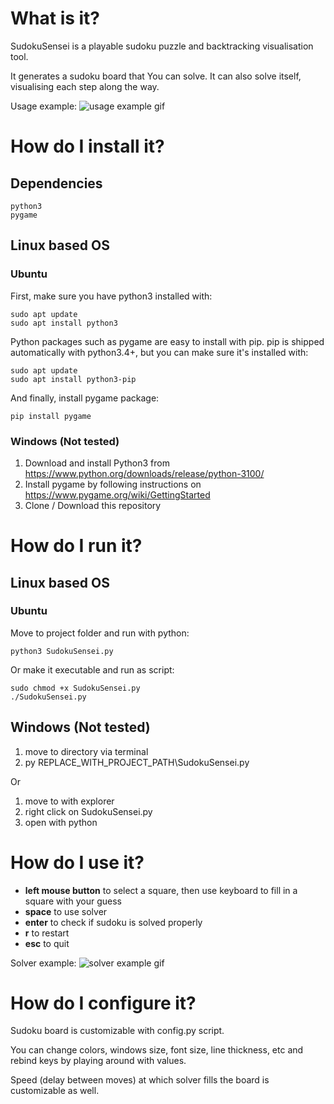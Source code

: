 # What is it?
SudokuSensei is a playable sudoku puzzle and backtracking visualisation tool. 

It generates a sudoku board that You can solve. It can also solve itself, visualising each step along the way.

Usage example:
![usage example gif](https://i.imgur.com/kzOCrHY.gif)

# How do I install it?
## Dependencies
    python3
    pygame
## Linux based OS 
### Ubuntu
First, make sure you have python3 installed with:

    sudo apt update
    sudo apt install python3

Python packages such as pygame are easy to install with pip. pip is shipped automatically with python3.4+, but you can make sure it's installed with:

    sudo apt update
    sudo apt install python3-pip 

And finally, install pygame package:

    pip install pygame

### Windows (Not tested)
1. Download and install Python3 from https://www.python.org/downloads/release/python-3100/ 
2. Install pygame by following instructions on https://www.pygame.org/wiki/GettingStarted 
3. Clone / Download this repository


# How do I run it? 
## Linux based OS 
### Ubuntu
Move to project folder and run with python:

    python3 SudokuSensei.py

Or make it executable and run as script:

    sudo chmod +x SudokuSensei.py
    ./SudokuSensei.py
## Windows (Not tested)
1. move to directory via terminal
2. py REPLACE_WITH_PROJECT_PATH\SudokuSensei.py

Or
1. move to with explorer
2. right click on SudokuSensei.py
3. open with python 

    

# How do I use it?

* **left mouse button** to select a square, then use keyboard to fill in a square with your guess
* **space** to use solver
* **enter** to check if sudoku is solved properly
* **r** to restart
* **esc** to quit

Solver example:
![solver example gif](https://i.imgur.com/uISHmJR.gif)
# How do I configure it?
Sudoku board is customizable with config.py script.

You can change colors, windows size, font size, line thickness, etc and rebind keys by playing around with values.

Speed (delay between moves) at which solver fills the board is customizable as well.
